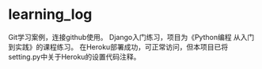 # learning_log
Git学习案例，连接github使用。
Django入门练习，项目为《Python编程 从入门到实践》的课程练习。
在Heroku部署成功，可正常访问，但本项目已将setting.py中关于Heroku的设置代码注释。
